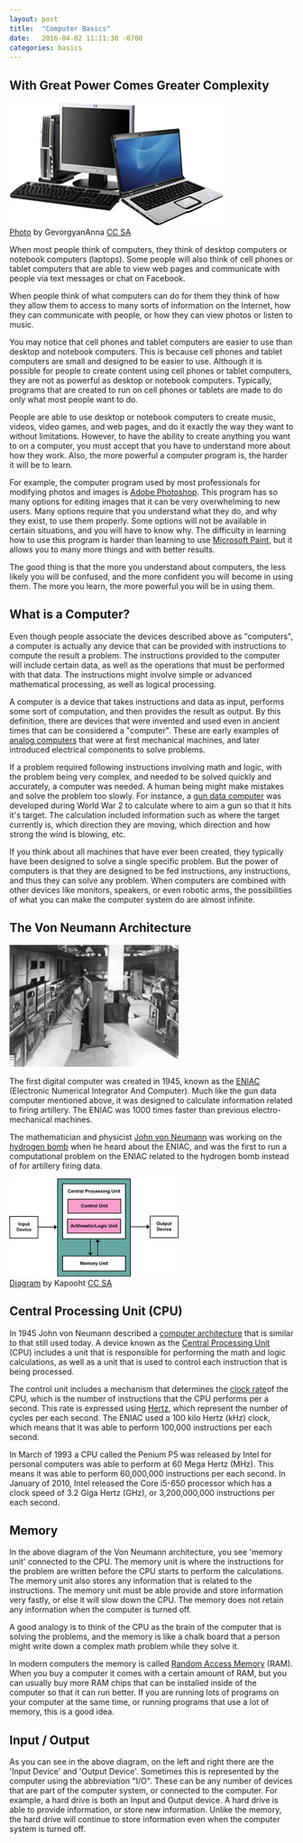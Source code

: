```yaml
---
layout: post
title:  "Computer Basics"
date:   2016-04-02 11:11:30 -0700
categories: basics
---
```


## With Great Power Comes Greater Complexity

<div class="photo align-left">
  <img src="/images/posts/computers.png" alt="computers">
  <div class="attribute">
  	<a href="https://commons.wikimedia.org/wiki/File:Comp.png">Photo</a> by GevorgyanAnna
  	<a href="https://creativecommons.org/licenses/by-sa/4.0/deed.en">CC SA</a>
  </div>
</div>

When most people think of computers, they think of desktop computers or notebook computers (laptops). Some people will also think of cell phones or tablet computers that are able to view web pages and communicate with people via text messages or chat on Facebook.

When people think of what computers can do for them they think of how they allow them to access to many sorts of information on the Internet, how they can communicate with people, or how they can view photos or listen to music.

You may notice that cell phones and tablet computers are easier to use than desktop and notebook computers. This is because cell phones and tablet computers are small and designed to be easier to use. Although it is possible for people to create content using cell phones or tablet computers, they are not as powerful as desktop or notebook computers. Typically, programs that are created to run on cell phones or tablets are made to do only what most people want to do.

People are able to use desktop or notebook computers to create music, videos, video games, and web pages, and do it exactly the way they want to without limitations. However, to have the ability to create anything you want to on a computer, you must accept that you have to understand more about how they work. Also, the more powerful a computer program is, the harder it will be to learn.

For example, the computer program used by most professionals for modifying photos and images is [Adobe Photoshop](https://en.wikipedia.org/wiki/Adobe_Photoshop). This program has so many options for editing images that it can be very overwhelming to new users. Many options require that you understand what they do, and why they exist, to use them properly. Some options will not be available in certain situations, and you will have to know why. The difficulty in learning how to use this program is harder than learning to use [Microsoft Paint](https://en.wikipedia.org/wiki/Paint_(software)), but it allows you to many more things and with better results.

The good thing is that the more you understand about computers, the less likely you will be confused, and the more confident you will become in using them. The more you learn, the more powerful you will be in using them.

## What is a Computer?

Even though people associate the devices described above as "computers", a computer is actually any device that can be provided with instructions to compute the result a problem. The instructions provided to the computer will include certain data, as well as the operations that must be performed with that data. The instructions might involve simple or advanced mathematical processing, as well as logical processing.

A computer is a device that takes instructions and data as input, performs some sort of computation, and then provides the result as output. By this definition, there are devices that were invented and used even in ancient times that can be considered a "computer". These are early examples of [analog computers](https://en.wikipedia.org/wiki/Analog_computer) that were at first mechanical machines, and later introduced electrical components to solve problems.

If a problem required following instructions involving math and logic, with the problem being very complex, and needed to be solved quickly and accurately, a computer was needed. A human being might make mistakes and solve the problem too slowly. For instance, a [gun data computer](https://en.wikipedia.org/wiki/Gun_data_computer) was developed during World War 2 to calculate where to aim a gun so that it hits it's target. The calculation included information such as where the target currently is, which direction they are moving, which direction and how strong the wind is blowing, etc.

If you think about all machines that have ever been created, they typically have been designed to solve a single specific problem. But the power of computers is that they are designed to be fed instructions, any instructions, and thus they can solve any problem. When computers are combined with other devices like monitors, speakers, or even robotic arms, the possibilities of what you can make the computer system do are almost infinite.

## The Von Neumann Architecture

<div class="photo align-left">
  <img src="/images/posts/eniac.jpg" width="300" alt="Class photo of the ENIAC">
</div>

The first digital computer was created in 1945, known as the [ENIAC](https://en.wikipedia.org/wiki/ENIAC) (Electronic Numerical Integrator And Computer). Much like the gun data computer mentioned above, it was designed to calculate information related to firing artillery. The ENIAC was 1000 times faster than previous electro-mechanical machines. 

The mathematician and physicist [John von Neumann](https://en.wikipedia.org/wiki/John_von_Neumann) was working on the [hydrogen bomb](https://en.wikipedia.org/wiki/Hydrogen_bomb) when he heard about the ENIAC, and was the first to run a computational problem on the ENIAC related to the hydrogen bomb instead of for artillery firing data.

<div class="photo align-right">
  <img src="/images/posts/von-neumann-architecture.svg" width="300" alt="computers">
  <div class="attribute">
  	<a href="https://commons.wikimedia.org/wiki/File:Von_Neumann_Architecture.svg">Diagram</a> by Kapooht
  	<a href="https://creativecommons.org/licenses/by-sa/3.0/deed.en">CC SA</a>
  </div>
</div>

## Central Processing Unit (CPU)

In 1945 John von Neumann described a [computer architecture](https://en.wikipedia.org/wiki/Von_Neumann_architecture) that is similar to that still used today. A device known as the [Central Processing Unit](https://en.wikipedia.org/wiki/Central_processing_unit) (CPU) includes a unit that is responsible for performing the math and logic calculations, as well as a unit that is used to control each instruction that is being processed.

The control unit includes a mechanism that determines the [clock rate](https://en.wikipedia.org/wiki/Clock_rate)of the CPU, which is the number of instructions that the CPU performs per a second. This rate is expressed using [Hertz](https://en.wikipedia.org/wiki/Hertz), which represent the number of cycles per each second. The ENIAC used a 100 kilo Hertz (kHz) clock, which means that it was able to perform 100,000 instructions per each second.

In March of 1993 a CPU called the Penium P5 was released by Intel for personal computers was able to perform at 60 Mega Hertz (MHz). This means it was able to perform 60,000,000 instructions per each second. In January of 2010, Intel released the Core i5-650 processor which has a clock speed of 3.2 Giga Hertz (GHz), or 3,200,000,000 instructions per each second.

## Memory

In the above diagram of the Von Neumann architecture, you see 'memory unit' connected to the CPU. The memory unit is where the instructions for the problem are written before the CPU starts to perform the calculations. The memory unit also stores any information that is related to the instructions. The memory unit must be able provide and store information very fastly, or else it will slow down the CPU. The memory does not retain any information when the computer is turned off.

A good analogy is to think of the CPU as the brain of the computer that is solving the problems, and the memory is like a chalk board that a person might write down a complex math problem while they solve it.

In modern computers the memory is called [Random Access Memory](https://en.wikipedia.org/wiki/Random-access_memory) (RAM). When you buy a computer it comes with a certain amount of RAM, but you can usually buy more RAM chips that can be installed inside of the computer so that it can run better. If you are running lots of programs on your computer at the same time, or running programs that use a lot of memory, this is a good idea.

## Input / Output

As you can see in the above diagram, on the left and right there are the 'Input Device' and 'Output Device'. Sometimes this is represented by the computer using the abbreviation "I/O". These can be any number of devices that are part of the computer system, or connected to the computer. For example, a hard drive is both an Input and Output device. A hard drive is able to provide information, or store new information. Unlike the memory, the hard drive will continue to store information even when the computer system is turned off.




